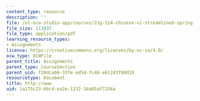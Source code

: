 ```yaml
---
content_type: resource
description: ''
file: /ol-ocw-studio-app/courses/21g-114-chinese-vi-streamlined-spring-2005/1a175c236bc4ea2e123234a05af7256a_MIT21G_114S05_2_03j.pdf
file_size: 111837
file_type: application/pdf
learning_resource_types:
- Assignments
license: https://creativecommons.org/licenses/by-nc-sa/4.0/
ocw_type: OCWFile
parent_title: Assignments
parent_type: CourseSection
parent_uid: f20dcab0-33fe-ed54-fc46-e61243f9dd19
resourcetype: Document
title: http://www
uid: 1a175c23-6bc4-ea2e-1232-34a05af7256a
---
```

